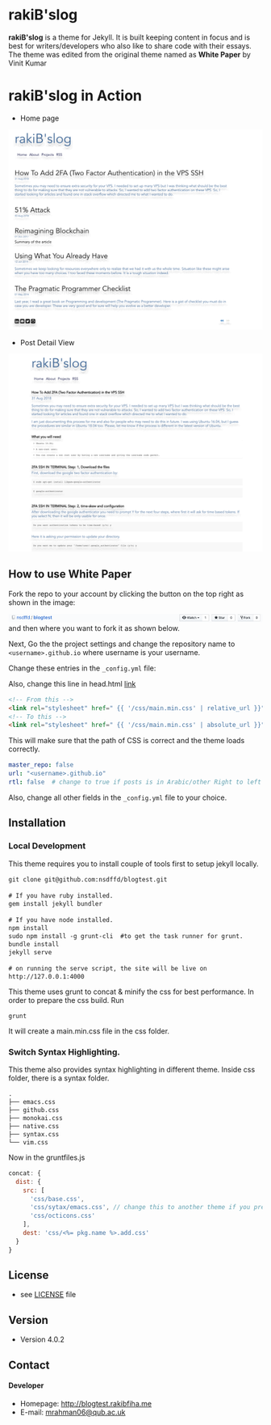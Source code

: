 # rakiB'slog

**rakiB'slog** is a theme for Jekyll. It is built keeping content in focus and is best for writers/developers who also like to share code with their essays. The theme was edited from the original theme named as **White Paper** by Vinit Kumar

# rakiB'slog in Action

- Home page

![home](https://raw.githubusercontent.com/nsdffd/blogtest/master/screenshot.png)


- Post Detail View

![post detail](https://raw.githubusercontent.com/nsdffd/blogtest/master/blog.png)

## How to use White Paper

Fork the repo to your account by clicking the button on the top right as shown in the image:

![fork](https://raw.githubusercontent.com/nsdffd/blogtest/master/fork.png) and then where you want to fork it as shown below.

Next, Go the the project settings and change the repository name to `<username>.github.io` where username is your username.

Change these entries in the `_config.yml` file:

Also, change this line in head.html [link](https://github.com/nsdffd/blogtest/blob/master/_includes/head.html#L27)

```html
<!-- From this -->
<link rel="stylesheet" href=" {{ '/css/main.min.css' | relative_url }}" type="text/css" />
<!-- To this -->
<link rel="stylesheet" href=" {{ '/css/main.min.css' | absolute_url }}" type="text/css" />

```


This will make sure that the path of CSS is correct and the theme loads correctly.

```yml
master_repo: false
url: "<username>.github.io"
rtl: false  # change to true if posts is in Arabic/other Right to left language.
```
Also, change all other fields in the `_config.yml` file to your choice.

## Installation

### Local Development

This theme requires you to install couple of tools first to setup jekyll locally.

```$
git clone git@github.com:nsdffd/blogtest.git

# If you have ruby installed.
gem install jekyll bundler

# If you have node installed.
npm install
sudo npm install -g grunt-cli  #to get the task runner for grunt.
bundle install
jekyll serve

# on running the serve script, the site will be live on
http://127.0.0.1:4000
```
This theme uses grunt to concat & minify the css for best performance. In order to prepare the css build. Run
```
grunt
```
It will create a main.min.css file in the css folder.

### Switch Syntax Highlighting.

This theme also provides syntax highlighting in different theme. Inside css folder, there is a syntax folder.

```$
.
├── emacs.css
├── github.css
├── monokai.css
├── native.css
├── syntax.css
└── vim.css

```

Now in the gruntfiles.js

```js
concat: {
  dist: {
    src: [
      'css/base.css',
      'css/sytax/emacs.css', // change this to another theme if you prefer, like vim.css and run grunt
      'css/octicons.css'
    ],
    dest: 'css/<%= pkg.name %>.add.css'
  }
}
```

## License
* see [LICENSE](https://github.com/nsdffd/blogtest/blob/master/LICENSE) file

## Version
* Version 4.0.2

## Contact
#### Developer

* Homepage: http://blogtest.rakibfiha.me
* E-mail: mrahman06@qub.ac.uk
